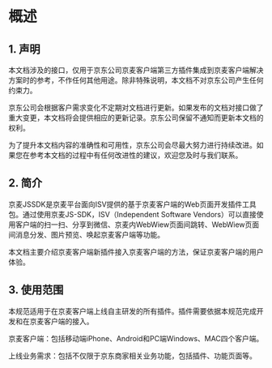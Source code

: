 # 概述

## 1. 声明

本文档涉及的接口，仅用于京东公司京麦客户端第三方插件集成到京麦客户端解决方案时的参考，不作任何其他用途。除非特殊说明，本文档不对京东公司产生任何约束力。

京东公司会根据客户需求变化不定期对文档进行更新。如果发布的文档对接口做了重大变更，本文档将会提供相应的更新记录。京东公司保留不通知而更新本文档的权利。

为了提升本文档内容的准确性和可用性，京东公司会尽最大努力进行持续改进。如果您在参考本文档的过程中有任何改进性的建议，欢迎您及时与我们联系。

## 2. 简介

京麦JSSDK是京麦平台面向ISV提供的基于京麦客户端的Web页面开发插件工具包。通过使用京麦JS-SDK，ISV（Independent Software Vendors）可以直接使用客户端的扫一扫、分享到微信、京麦内WebWiew页面间跳转、WebWiew页面间消息分发、图片预览、唤起京麦客户端等功能。

本文档主要介绍京麦客户端新插件接入京麦客户端的方法，保证京麦客户端的用户体验。

## 3. 使用范围

本规范适用于在京麦客户端上线自主研发的所有插件。插件需要依据本规范完成开发和在京麦客户端的接入。 

京麦客户端：包括移动端iPhone、Android和PC端Windows、MAC四个客户端。

上线业务需求：包括不仅限于京东商家相关业务功能，包括插件、功能页面等。